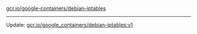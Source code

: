 [gcr.io/google-containers/debian-iptables](https://hub.docker.com/r/cruse/debian-iptables/tags/) 

----
Update: [gcr.io/google_containers/debian-iptables:v1](https://hub.docker.com/r/cruse/debian-iptables/tags/)

